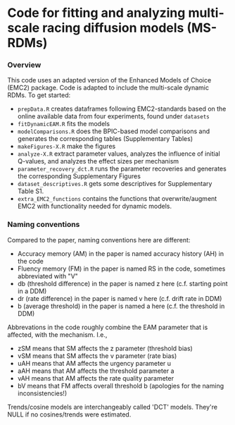 # Code for fitting and analyzing multi-scale racing diffusion models (MS-RDMs)

### Overview
This code uses an adapted version of the Enhanced Models of Choice (EMC2) package. Code is adapted to include the multi-scale dynamic RDMs. To get started:
- `prepData.R` creates dataframes following EMC2-standards based on the online available data from four experiments, found under `datasets` 
- `fitDynamicEAM.R` fits the models
- `modelComparisons.R` does the BPIC-based model comparisons and generates the corresponding tables (Supplementary Tables)
- `makeFigures-X.R` make the figures
- `analyze-X.R` extract parameter values, analyzes the influence of initial Q-values, and analyzes the effect sizes per mechanism
- `parameter_recovery_dct.R` runs the parameter recoveries and generates the corresponding Supplementary Figures
- `dataset_descriptives.R` gets some descriptives for Supplementary Table S1.
- `extra_EMC2_functions` contains the functions that overwrite/augment EMC2 with functionality needed for dynamic models.


### Naming conventions
Compared to the paper, naming conventions here are different:
- Accuracy memory (AM) in the paper is named accuracy history (AH) in the code
- Fluency memory (FM) in the paper is named RS in the code, sometimes abbreviated with "V"
- db (threshold difference) in the paper is named z here (c.f. starting point in a DDM)
- dr (rate difference) in the paper is named v here (c.f. drift rate in DDM)
- b (average threshold) in the paper is named a here (c.f. the threshold in DDM)

Abbrevations in the code roughly combine the EAM parameter that is affected, with the mechanism. I.e.,
- zSM means that SM affects the z parameter (threshold bias)
- vSM means that SM affects the v parameter (rate bias)
- uAH means that AM affects the urgency parameter u
- aAH means that AM affects the threshold parameter a
- vAH means that AM affects the rate quality parameter
- bV means that FM affects overall threshold b (apologies for the naming inconsistencies!)

Trends/cosine models are interchangeably called 'DCT' models. They're NULL if no cosines/trends were estimated.
